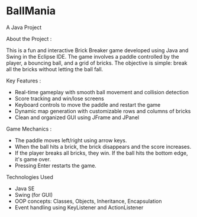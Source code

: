 # BallMania
A Java Project

About the Project :

This is a fun and interactive Brick Breaker game developed using Java and Swing in the Eclipse IDE. The game involves a paddle controlled by the player, a bouncing ball, and a grid of bricks. The objective is simple: break all the bricks without letting the ball fall.

Key Features :

* Real-time gameplay with smooth ball movement and collision detection
* Score tracking and win/lose screens
* Keyboard controls to move the paddle and restart the game
* Dynamic map generation with customizable rows and columns of bricks
* Clean and organized GUI using JFrame and JPanel

Game Mechanics :

* The paddle moves left/right using arrow keys.
* When the ball hits a brick, the brick disappears and the score increases.
* If the player breaks all bricks, they win. If the ball hits the bottom edge, it's game over.
* Pressing Enter restarts the game.

Technologies Used

* Java SE
* Swing (for GUI)
* OOP concepts: Classes, Objects, Inheritance, Encapsulation
* Event handling using KeyListener and ActionListener

